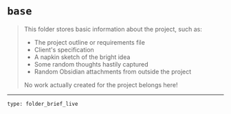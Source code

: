 # `base`

> This folder stores basic information about the project, such as:
> - The project outline or requirements file
> - Client's specification
> - A napkin sketch of the bright idea
> - Some random thoughts hastily captured
> - Random Obsidian attachments from outside the project
> 
> No work actually created for the project belongs here!

---

 
```ccard
type: folder_brief_live
```
 
